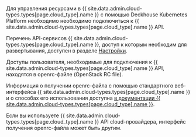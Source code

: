 Для управления ресурсами в {{ site.data.admin.cloud-types.types[page.cloud_type].name }} с помощью Deckhouse Kubernetes Platform необходимо необходимо подключиться к {{ site.data.admin.cloud-types.types[page.cloud_type].name }} API.

Перечень API-сервисов {{ site.data.admin.cloud-types.types[page.cloud_type].name }}, доступ к которым необходим для развертывания, доступен в разделе [Настройки](./сonfiguration-and-layout-scheme.html#список-необходимых-сервисов).  

Доступы пользователя, необходимые для подключения к {{ site.data.admin.cloud-types.types[page.cloud_type].name }} API, находятся в openrc-файле (OpenStack RC file).

Информация о получении openrc-файла с помощью стандартного веб-интерфейса {{ site.data.admin.cloud-types.types[page.cloud_type].name }} и о способах его использования доступна [в документации {{ site.data.admin.cloud-types.types[page.cloud_type].name }}](https://docs.openstack.org/ocata/admin-guide/common/cli-set-environment-variables-using-openstack-rc.html#download-and-source-the-openstack-rc-file).

Если вы используете {{ site.data.admin.cloud-types.types[page.cloud_type].name }} API cloud-провайдера, интерфейс получения openrc-файла может быть другим.
